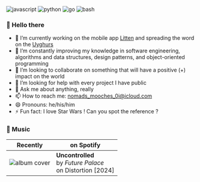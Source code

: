 ![javascript][javascriptbadge]
![python][pythonbadge]
![go][gobadge]
![bash][bashbadge]

### 👋 Hello there

- 🔭 I’m currently working on the mobile app [Litten][littenwebpage] and spreading the word on the [Uyghurs][uyghurswebpage]
- 🌱 I’m constantly improving my knowledge in software engineering, algorithms and data structures, design patterns, and object-oriented programming
- 👯 I’m looking to collaborate on something that will have a positive (+) impact on the world
- 🤔 I’m looking for help with every project I have public
- 💬 Ask me about anything, really
- 📫 How to reach me: [nomads_mooches_0i@icloud.com][myemail]
- 😄 Pronouns: he/his/him
- ⚡ Fun fact: I love Star Wars ! Can you spot the reference ?

### 🎸 Music

| Recently | on Spotify |
| - | - |
| ![album cover][album-cover] | **Uncontrolled**<br />by _Future Palace_<br /> on Distortion [2024] |

<!-- References -->

[album-cover]: https://i.scdn.co/image/ab67616d000048510602ffd250c397ae360c6757
[littenwebpage]: https://litten.app
[uyghurswebpage]: https://freetheuyghurs.com
[myemail]: mailto:nomads_mooches_0i@icloud.com
[javascriptbadge]: https://img.shields.io/badge/javascript-%E2%9D%A4-yellow
[pythonbadge]: https://img.shields.io/badge/python-%F0%9F%94%A5-blue
[gobadge]: https://img.shields.io/badge/go-%F0%9F%90%A3-lightblue
[bashbadge]: https://img.shields.io/badge/bash-%E2%9C%A8-green
